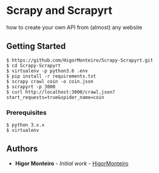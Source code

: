 # Scrapy and Scrapyrt

how to create your own API from (almost) any website

## Getting Started
```
$ https://github.com/HigorMonteiro/Scrapy-Scrapyrt.git
$ cd Scrapy-Scrapyrt
$ virtualenv -p python3.6 .env
$ pip install -r requirements.txt
$ scrapy crawl coin -o coin.json
$ scrapyrt -p 3000
$ curl http://localhost:3000/crawl.json?start_requests=true&spider_name=coin
```
### Prerequisites

```
$ python 3.x.x
$ virtualenv
```

## Authors

* **Higor Monteiro** - *Initial work* - [HigorMonteiro](https://github.com/HigorMonteiro)
